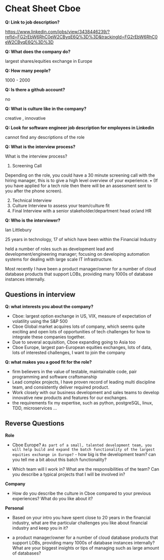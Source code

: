 # Cheat Sheet Cboe

**Q: Link to job description?**

https://www.linkedin.com/jobs/view/3438446239/?refId=FG2rEbW6RhC0eW2CByqE6Q%3D%3D&trackingId=FG2rEbW6RhC0eW2CByqE6Q%3D%3D

**Q: What does the company do?**

largest shares/equities exchange in Europe

**Q: How many people?**

1000 - 2000

**Q: Is there a github account?**

no

**Q: What is culture like in the company?**

creative , innovative

**Q: Look for software engineer job description for employees in Linkedin**

cannot find any descriptions of the role

**Q: What is the interview process?**

What is the interview process?

1. Screening Call

Depending on the role, you could have a 30 minute screening call with the hiring
manager, this is to give a high level overview of your experience.
• (If you have applied for a tech role then there will be an assessment sent to you
after the phone screen).

2. Technical Interview
1. Culture Interview to assess your team/culture fit
1. Final Interview with a senior stakeholder/department head or/and HR

**Q: Who is the interviewer?**

Ian Littlebury

25 years in technology, 17 of which have been within the Financial Industry

held a number of roles such as development lead and development/engineering manager; focusing on developing automation systems for dealing with large scale IT infrastructure.

Most recently I have been a product manager/owner for a number of cloud database products that support LOBs, providing many 1000s of database instances internally.

## Questions in interview

**Q: what interests you about the company?**

- Cboe: largest option exchange in US, VIX,  measure of expectation of volatility using the S&P 500
- Cboe Global market acquires lots of company, which seems quite exciting and open lots of opportunities of tech challenges for how to integrate these companies together.
- Due to several acquisition, Cboe expanding going to Asia too
- Cboe Europe, largest pan-European equities exchanges, lots of data, lots of interested challenges, I want to join the company

**Q: what makes you a good fit for the role?**

- firm believers in the value of testable, maintainable code, pair programming and software craftsmanship
- Lead complex projects, I have proven record of leading multi discipline team, and consistently deliver required product.
- Work closely with our business development and sales teams to develop innovative new products and features for our exchanges.
- the requirements fix my expertise, such as python, postgreSQL, linux, TDD, microservices ...

## Reverse Questions

**Role**

- Cboe Europe? `As part of a small, talented development team, you will help build and expand the batch functionality of the largest equities exchange in Europe?` - how big is the development team? can you tell me a bit about this batch functionality?

- Which team will I work in? What are the responsibilities of the team? Can you describe a typical projects that I will be involved in?

**Company**

- How do you describe the culture in Cboe compared to your previous experiences? What do you like about it?

**Personal**

- Based on your intro you have spent close to 20 years in the financial industry, what are the particular challenges you like about financial industry and keep you in it?

- a product manager/owner for a number of cloud database products that support LOBs, providing many 1000s of database instances internally? What are your biggest insights or tips of managing such as large amount of databases?
